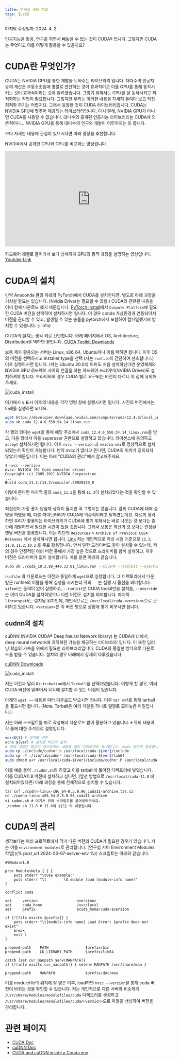 ```yaml
---
title: 연구실 세팅 작업
tags: [Lab] 
---
```


마지막 수정일자: 2024. 4. 2.

인공지능을 활용, 연구를 하면서 빼놓을 수 없는 것이 CUDA® 입니다.
그렇다면 CUDA는 무엇이고 이를 어떻게 활용할 수 있을까요?

# CUDA란 무엇인가?

CUDA는 NVIDIA GPU를 통한 개발을 도와주는 라이브러리 입니다.
대다수의 인공지능의 계산은 부동소숫점에 병렬로 연산하는 것이 효과적이고 이를 GPU를 통해 동작시키는 것이 효과적이라는 것이 알려졌습니다.
그렇기 위해서는 GPU를 잘 동작시키고 최적화하는 작업이 필요합니다. 그렇지만 우리는 이러한 내용을 자세히 들여다 보고 직접 최적화 하기는 어렵지요. 그래서 등장한 것이 CUDA 라이브러리입니다. 
CUDA는 NVIDIA GPU에 맞추어 제공되는 라이브러리입니다. 다시 말해, NVIDIA GPU가 아니면 CUDA를 사용할 수 없습니다. 대다수의 공개된 인공지능 라이브러리는 CUDA에 의존적이니... NVIDIA GPU를 통해 대다수의 연구와 개발이 이루어지는 듯 합니다. 

보다 자세한 내용에 관심이 있으시다면 아래 영상을 추천합니다.

NVIDIA에서 공개한 CPU와 GPU를 비교하는 영상입니다.
<iframe width="560" height="315" src="https://www.youtube.com/embed/-P28LKWTzrI?si=E9UOvsQAH7RFuX_b" title="YouTube video player" frameborder="0" allow="accelerometer; autoplay; clipboard-write; encrypted-media; gyroscope; picture-in-picture; web-share" referrerpolicy="strict-origin-when-cross-origin" allowfullscreen></iframe>

하드웨어 레벨로 들어가서 보다 상세하게 GPU의 동작 과정을 설명하는 영상입니다.
[Youtube Link](https://youtu.be/ZdITviTD3VM?si=pj98yU9wsU4ViVoH)

# CUDA의 설치

만약 Anaconda 환경 아래의 PyTorch에서 CUDA를 설치한다면, 별도로 아래 과정을 거치실 필요는 없습니다. (Nvidia Driver는 필요할 수 있음.) CUDA와 관련된 내용을 이미 함께 다운로드 했기 때문입니다. [PyTorch Install](https://pytorch.org/get-started/locally/)에서 `Compute Platform`에 필요한 CUDA 버전을 선택하여 설치하시면 됩니다. 이 경우 conda 가상환경과 연동되어서 버전을 관리할 수 있고, 발생될 수 있는 충돌을 pytorch에서 포함하여 컴파일했기에 방지할 수 있습니다.
{:.info}

CUDA의 설치는 생각 외로 간단합니다.
아래 페이지에서 OS, Architecture, Distribution을 택하면 끝입니다.
[CUDA Toolkit Downlaods](https://developer.nvidia.com/cuda-downloads)

보통 제가 활용되는 서버는 Linux, x86_64, Ubuntu이니 이를 택하면 됩니다.
이후 OS의 버전을 선택하시고 installer type을 선택 (저는 `runfile`이 간단하여 선호합니다.) 이후 실행하시면 됩니다. (저는 Ubuntu 20.04)
아마도 처음 설치하신다면 운영체제와 NVIDIA GPU 하드웨어 사이의 연결을 하는 하드웨어 드라이버(NVIDIA Driver)도 설치하셔야 합니다. 드라이버의 경우 CUDA 별로 요구되는 버전이 다르니 이 점에 유의해 주세요.

![cuda_install](/assets/images/240329_cudainstall.png)

여기에서 `$` 표시 이후의 내용을 각각 명령 창에 실행시키면 됩니다.
사진의 버전에서는 아래를 실행하면 되네요.
```bash
wget https://developer.download.nvidia.com/compute/cuda/12.4.0/local_installers/cuda_12.4.0_550.54.14_linux.run
sudo sh cuda_12.4.0_550.54.14_linux.run
```
각 행의 의미는 `wget`을 통해 해당 주소에서 `cuda_12.4.0_550.54.14_linux.run`을 받고, 다음 행에서 이를 superuser 권한으로 실행하고 있습니다. 
라이센스에 동의하고 `accept` 설치하시면 됩니다.
이후 `nvcc --version` 과 `nvidia-smi`로 정상적으로 설치되었는지 확인이 가능합니다. 만약 nvcc가 없다고 뜬다면, CUDA의 위치가 정의되지 않았기 때문입니다. 이는 아래 "CUDA의 관리"에서 참고해주세요.

```
$ nvcc --version
nvcc: NVIDIA (R) Cuda compiler driver
Copyright (c) 2005-2021 NVIDIA Corporation
...
Build cuda_11.3.r11.3/compiler.29920130_0
```
이렇게 뜬다면 마지막 줄의 `cuda_11.3`을 통해 `11.3`이 설치되었다는 것을 확인할 수 있습니다.

최신것이 가장 좋지 않을까 생각이 들지만 꼭 그렇지는 않습니다.
앞의 CUDA에 대해 설명을 하였을 때, 다른 라이브러리가 CUDA에 의존적이라고 말하였는데요. 다르게 생각하면 우리가 활용되는 라이브러리가 CUDA에 맞기 위해서는 바로 나오는 것 보다는 중간에 개발하면서 필요한 시간이 있을 것입니다. 그래서 보통은 최신의 것 보다는 안정된 옛날 버전을 활용합니다. 
이는 하단의 `Resources` > `Archive of Previous CUDA Releases` 에서 설치하시면 됩니다. [Link](https://developer.nvidia.com/cuda-toolkit-archive)
저는 개인적으로 작성 시점 기준으로 `12.2`, `11.8`, `11.2`, `10.2` 를 주로 활용합니다. 앞서 말한 드라이버도 같이 설치할 수 있는데, 저의 경우 안정적인 여러 버전 중에서 가장 높은 것으로 드라이버를 함께 설치하고, 이후 버전은 드라이버가 없이 설치합니다. 예를 들면 아래와 같습니다.

```bash
sudo sh ./cuda_10.2.89_440.33.01_linux.run --silent --toolkit --override --librarypath=/usr/local/cuda-10.2
```
`runfile` 의 다운로드는 이전과 동일하게 `wget`으로 실행합니다. 그 디렉토리에서 다운받은 runfile의 이름을 통해 실행을 시키는데 뒤의 `--` 는 실행 시 옵션을 의미합니다. 
`--silent`는 출력이 없이 실행하고, `--toolkit`은 CUDA tookit만을 설치를, `--override`는 이미 CUDA를 설치하였으나 다른 버전도 설치를 의미합니다.
마지막 `--librarypath`는 설치될 위치인데, 개인적으로는 `/usr/local/cuda-<version>`으로 관리하고 있습니다. `<version>`은 각 버전 명으로 상황에 맞게 바꾸시면 됩니다.

## cudnn의 설치

cuDNN (NVIDIA CUDA® Deep Neural Network library) 는 CUDA에 더해서, deep neural network에 최적화된 기능을 제공하는 라이브러리 입니다. 이 또한 딥러닝 학습의 가속을 위해서 필요한 라이브러리입니다.
CUDA와 동일한 방식으로 다운로드를 받을 수 있습니다. 설치의 경우 아래에서 상세히 다루겠습니다.

[cuDNN Downloads](https://developer.nvidia.com/cudnn-downloads)

![cuda_install](/assets/images/240329_cudnninstall.png)

저는 이전과 달리 `Distribution`에서 `Tarball`을 선택하였습니다. 이렇게 할 경우, 여러 CUDA 버전에 맞추어서 각각에 설치할 수 있는 이점이 있습니다.

아래의 `wget ~~` 내용을 따라 다운로드 받으시면 됩니다. 
이후 `tar cvf`를 통해 tarball을 풀으시면 됩니다. (Note. Tarball은 여러 파일을 하나로 일렬로 모아놓은 파일입니다.)

저는 아래 스크립트를 따로 작성해서 다운로드 받아 활용하고 있습니다. `#` 뒤의 내용이 각 줄에 대한 주석으로 설명입니다.
```bash
ver=${1} # 설치할 버전
echo ${ver} # 설치할 버전의 출력
# 아래 내용은 필요한 라이브러리 내용을 해당 디렉토리로 복사합니다. sudo 권한이 필요합니다.
sudo cp ./include/cudnn*.h /usr/local/cuda-${ver}/include
sudo cp -P ./lib/libcudnn* /usr/local/cuda-${ver}/lib64
sudo chmod a+r /usr/local/cuda-${ver}/include/cudnn*.h /usr/local/cuda-${ver}/lib64/libcudnn*
```
이를 예를 들어 `./cudnn.sh`라 하였고 이를 tarball에 풀어진 디렉토리에 넣었습니다. 이를 CUDA11.8 버전에 설치하고 싶다면. (앞선 방법으로 `/usr/local/cuda-11.8` 에 설치되어있다면) 아래 과정을 통해 전체적으로 설치할 수 있습니다.
```
tar cvf ./cudnn-linux-x86_64-8.5.0.96_cuda11-archive.tar.xz
cd ./cudnn-linux-x86_64-8.5.0.96_cuda11-archive
vi cudnn.sh # 여기서 위의 스크립트를 붙여넣어주세요.
./cudnn.sh 11.8 # 11.8이 ${1} 의 내용입니다.
```

# CUDA의 관리

생각보다는 여러 프로젝트에서 각기 다른 버전의 CUDA가 필요한 경우가 있습니다.
저는 이를 `environment-modules`로 관리합니다. [연구실 서버 Environment Modules 작업]({% post_url 2024-03-07-server-env %})
스크립트는 아래와 같습니다.
```
#%Module1.0

proc ModulesHelp { } {
    puts stderr "\tUse example:"
    puts stderr "\t        \$ module load [module-info name]"
}

conflict cuda

set     version                  <version>
set     cuda_home                /usr/local
set     prefix                   $cuda_home/cuda-$version

if {![file exists $prefix]} {
    puts stderr "\t[module-info name] Load Error: $prefix does not exist"
    break
    exit 1
}

prepend-path    PATH                 $prefix/bin
prepend-path    LD_LIBRARY_PATH      $prefix/lib64

catch {set cur_manpath $env(MANPATH)}
if {![info exists cur_manpath]} { setenv MANPATH /usr/share/man }

prepend-path    MANPATH              $prefix/doc/man
```
이를 modulefile의 위치에 잘 넣은 이후, load하면 `nvcc --version`을 통해 cuda 버전이 바뀌는 것을 확인할 수 있습니다.
저는 개인적으로 다른 서버와 비슷하게 `/usr/share/modules/modulefiles/cuda` 디렉토리를 생성하고 `/usr/share/modules/modulefiles/cuda/<version>`으로 파일을 생성하여 버전을 관리합니다. 

# 관련 페이지

- [CUDA Doc](https://docs.nvidia.com/cuda/cuda-installation-guide-microsoft-windows/)
- [cuDNN Doc](https://docs.nvidia.com/deeplearning/cudnn/install-guide/index.html)
- [CUDA and cuDNN inside a Conda env](https://jrkwon.com/2022/11/22/cuda-and-cudnn-inside-a-conda-env/)